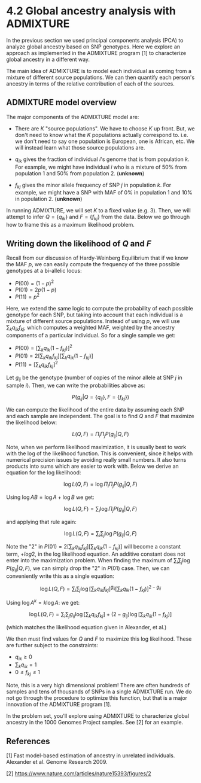 # 4.2 Global ancestry analysis with ADMIXTURE

In the previous section we used principal components analysis (PCA) to analyze global ancestry based on SNP genotypes. Here we explore an approach as implemented in the ADMIXTURE program [1] to characterize global ancestry in a different way. 

The main idea of ADMIXTURE is to model each individual as coming from a mixture of different source populations. We can then quantify each person's ancestry in terms of the relative contribution of each of the sources.

## ADMIXTURE model overview

The major components of the ADMIXTURE model are:

* There are $K$ "source populations". We have to choose $K$ up front. But, we don't need to know what the $K$ populations actually correspond to. i.e. we don't need to say one population is European, one is African, etc. We will instead learn what those source populations are.

* $q_{ik}$ gives the fraction of individual $i$'s genome that is from population $k$. For example, we might have individual $i$ who is a mixture of 50% from population 1 and 50% from population 2. (**unknown**)

* $f_{kj}$ gives the minor allele frequency of SNP $j$ in population $k$. For example, we might have a SNP with MAF of 0% in population 1 and 10% in population 2. (**unknown**)

In running ADMIXTURE, we will set $K$ to a fixed value (e.g. 3). Then, we will attempt to infer $Q=\{q_{ik}\}$ and $F=\{f_{kj}\}$ from the data. Below we go through how to frame this as a maximum likelihood problem.

## Writing down the likelihood of $Q$ and $F$

Recall from our discussion of Hardy-Weinberg Equilibrium that if we know the MAF $p$, we can easily compute the frequency of the three possible genotypes at a bi-allelic locus:

* $P(00) = (1-p)^2$
* $P(01) = 2p(1-p)$
* $P(11) = p^2$

Here, we extend the same logic to compute the probability of each possible genotype for each SNP, but taking into account that each individual is a mixture of different source populations. Instead of using $p$, we will use $\sum_{k}q_{ik}f_{kj}$, which computes a weighted MAF, weighted by the ancestry components of a particular individual. So for a single sample we get:

* $P(00) = [\sum_{k}q_{ik}(1-f_{kj})]^2$
* $P(01) = 2[\sum_{k}q_{ik}f_{kj}][\sum_{k}q_{ik}(1-f_{kj})]$
* $P(11) = [\sum_{k}q_{ik}f_{kj}]^2$

 Let $g_{ij}$ be the genotype (number of copies of the minor allele at SNP $j$ in sample $i$). Then, we can write the probabilities above as:

$$ P(g_{ij}|Q=\{q_{ij}\}, F=\{f_{kj}\}) $$

We can compute the likelihood of the entire data by assuming each SNP and each sample are independent. The goal is to find $Q$ and $F$ that maximize the likelihood below:

$$L(Q, F) = \Pi_i \Pi_j P(g_{ij}|Q, F) $$

Note, when we perform likelihood maximization, it is usually best to work with the log of the likelihood function. This is convenient, since it helps with numerical precision issues by avoiding really small numbers. It also turns products into sums which are easier to work with. Below we derive an equation for the log likelihood:

$$\log L(Q, F) = \log \Pi_i \Pi_j P(g_{ij}|Q, F) $$

Using $\log AB = \log A + \log B$ we get:

$$\log L(Q, F) = \sum_i \log \Pi_j P(g_{ij}|Q, F) $$

and applying that rule again:

$$\log L(Q, F) = \sum_i \sum_j \log P(g_{ij}|Q, F) $$

Note the "2" in $P(01) = 2[\sum_{k}q_{ik}f_{kj}][\sum_{k}q_{ik}(1-f_{kj})]$ will become a constant term, $+log2$, in the log likelihood equation. An additive constant does not enter into the maximization problem. When finding the maximum of $\sum_i \sum_j \log P(g_{ij}|Q, F)$, we can simply drop the "2" in $P(01)$ case. Then, we can conveniently write this as a single equation:

$$ \log L(Q, F) = \sum_i \sum_j \log [\sum_{k}q_{ik}f_{kj}]^{g_{ij}}[\sum_{k}q_{ik}(1-f_{kj})]^{2-g_{ij}} $$

Using $\log A^k = k\log A$: we get:

$$ \log L(Q, F) = \sum_i \sum_j g_{ij} \log [\sum_{k}q_{ik}f_{kj}] + (2-g_{ij})\log [\sum_{k}q_{ik}(1-f_{kj})] $$

(which matches the likelihood equation given in Alexander, et al.)

We then must find values for $Q$ and $F$ to maximize this log likelihood. These are further subject to the constraints:

* $q_{ik} \geq 0$
* $\sum_k q_{ik} = 1$
* $0 \leq f_{kj} \leq 1$

Note, this is a very high dimensional problem! There are often hundreds of samples and tens of thousands of SNPs in a single ADMIXTURE run. We do not go through the procedure to optimize this function, but that is a major innovation of the ADMIXTURE program [1].

In the problem set, you'll explore using ADMIXTURE to characterize global ancestry in the 1000 Genomes Project samples. See [2] for an example.

## References

[1] Fast model-based estimation of ancestry in unrelated individuals. Alexander et al. Genome Research 2009.

[2] https://www.nature.com/articles/nature15393/figures/2